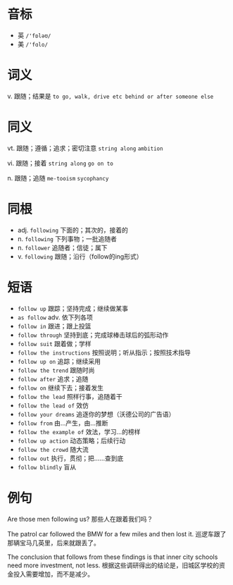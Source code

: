 # 音标

- 英 `/'fɒləʊ/`
- 美 `/'fɑlo/`

# 词义

v. 跟随；结果是
`to go, walk, drive etc behind or after someone else`

# 同义

vt. 跟随；遵循；追求；密切注意
`string along` `ambition`

vi. 跟随；接着
`string along` `go on to`

n. 跟随；追随
`me-tooism` `sycophancy`

# 同根

- adj. `following` 下面的；其次的，接着的
- n. `following` 下列事物；一批追随者
- n. `follower` 追随者；信徒；属下
- v. `following` 跟随；沿行（follow的ing形式）

# 短语

- `follow up` 跟踪；坚持完成；继续做某事
- `as follow` adv. 依下列各项
- `follow in` 跟进；跟上投篮
- `follow through` 坚持到底；完成球棒击球后的弧形动作
- `follow suit` 跟着做；学样
- `follow the instructions` 按照说明；听从指示；按照技术指导
- `follow up on` 追踪；继续采用
- `follow the trend` 跟随时尚
- `follow after` 追求；追随
- `follow on` 继续下去；接着发生
- `follow the lead` 照样行事，追随着干
- `follow the lead of` 效仿
- `follow your dreams` 追逐你的梦想（沃德公司的广告语）
- `follow from` 由…产生，由…推断
- `follow the example of` 效法，学习…的榜样
- `follow up action` 动态策略；后续行动
- `follow the crowd` 随大流
- `follow out` 执行，贯彻；把……查到底
- `follow blindly` 盲从

# 例句

Are those men following us?
那些人在跟着我们吗？

The patrol car followed the BMW for a few miles and then lost it.
巡逻车跟了那辆宝马几英里，后来就跟丢了。

The conclusion that follows from these findings is that inner city schools need more investment, not less.
根据这些调研得出的结论是，旧城区学校的资金投入需要增加，而不是减少。


